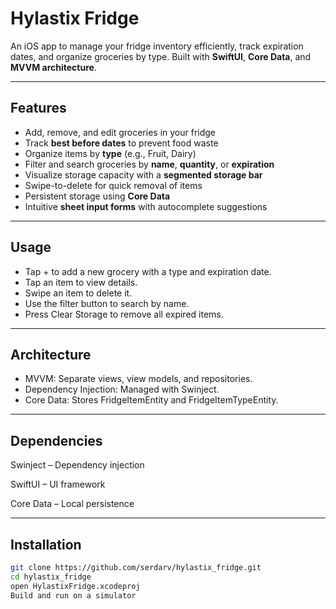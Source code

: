 # Hylastix Fridge

An iOS app to manage your fridge inventory efficiently, track expiration dates, and organize groceries by type. Built with **SwiftUI**, **Core Data**, and **MVVM architecture**.

---

## Features

- Add, remove, and edit groceries in your fridge
- Track **best before dates** to prevent food waste
- Organize items by **type** (e.g., Fruit, Dairy)
- Filter and search groceries by **name**, **quantity**, or **expiration**
- Visualize storage capacity with a **segmented storage bar**
- Swipe-to-delete for quick removal of items
- Persistent storage using **Core Data**
- Intuitive **sheet input forms** with autocomplete suggestions

---

## Usage

- Tap + to add a new grocery with a type and expiration date.
- Tap an item to view details.
- Swipe an item to delete it.
- Use the filter button to search by name.
- Press Clear Storage to remove all expired items.

---

## Architecture

 - MVVM: Separate views, view models, and repositories.
 - Dependency Injection: Managed with Swinject.
 - Core Data: Stores FridgeItemEntity and FridgeItemTypeEntity.

---

## Dependencies

Swinject
 – Dependency injection
 
SwiftUI
 – UI framework
 
Core Data 
 – Local persistence

---

## Installation

```bash
git clone https://github.com/serdarv/hylastix_fridge.git
cd hylastix_fridge
open HylastixFridge.xcodeproj
Build and run on a simulator
